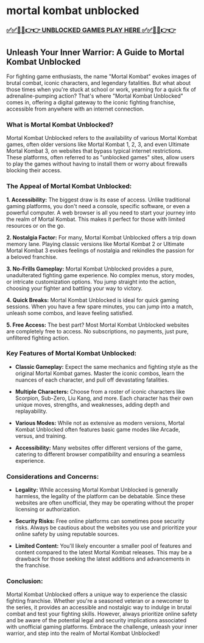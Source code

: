 # mortal kombat unblocked

### [✅✅🔴🔴👉👉 UNBLOCKED GAMES PLAY HERE ✅✅🔴🔴👉👉](https://topstoryindia.com)

## Unleash Your Inner Warrior: A Guide to Mortal Kombat Unblocked

For fighting game enthusiasts, the name "Mortal Kombat" evokes images of brutal combat, iconic characters, and legendary fatalities. But what about those times when you're stuck at school or work, yearning for a quick fix of adrenaline-pumping action? That's where "Mortal Kombat Unblocked" comes in, offering a digital gateway to the iconic fighting franchise, accessible from anywhere with an internet connection.

### What is Mortal Kombat Unblocked?

Mortal Kombat Unblocked refers to the availability of various Mortal Kombat games, often older versions like Mortal Kombat 1, 2, 3, and even Ultimate Mortal Kombat 3, on websites that bypass typical internet restrictions. These platforms, often referred to as "unblocked games" sites, allow users to play the games without having to install them or worry about firewalls blocking their access.

### The Appeal of Mortal Kombat Unblocked:

**1. Accessibility:**  The biggest draw is its ease of access. Unlike traditional gaming platforms, you don't need a console, specific software, or even a powerful computer. A web browser is all you need to start your journey into the realm of Mortal Kombat. This makes it perfect for those with limited resources or on the go.

**2. Nostalgia Factor:**  For many, Mortal Kombat Unblocked offers a trip down memory lane.  Playing classic versions like Mortal Kombat 2 or Ultimate Mortal Kombat 3 evokes feelings of nostalgia and rekindles the passion for a beloved franchise.

**3. No-Frills Gameplay:**  Mortal Kombat Unblocked provides a pure, unadulterated fighting game experience. No complex menus, story modes, or intricate customization options. You jump straight into the action, choosing your fighter and battling your way to victory.

**4. Quick Breaks:**  Mortal Kombat Unblocked is ideal for quick gaming sessions. When you have a few spare minutes, you can jump into a match, unleash some combos, and leave feeling satisfied.

**5. Free Access:**  The best part? Most Mortal Kombat Unblocked websites are completely free to access. No subscriptions, no payments, just pure, unfiltered fighting action.

### Key Features of Mortal Kombat Unblocked:

- **Classic Gameplay:**  Expect the same mechanics and fighting style as the original Mortal Kombat games.  Master the iconic combos, learn the nuances of each character, and pull off devastating fatalities.

- **Multiple Characters:**  Choose from a roster of iconic characters like Scorpion, Sub-Zero, Liu Kang, and more. Each character has their own unique moves, strengths, and weaknesses, adding depth and replayability.

- **Various Modes:**  While not as extensive as modern versions, Mortal Kombat Unblocked often features basic game modes like Arcade, versus, and training.

- **Accessibility:**  Many websites offer different versions of the game, catering to different browser compatibility and ensuring a seamless experience.

### Considerations and Concerns:

- **Legality:**  While accessing Mortal Kombat Unblocked is generally harmless, the legality of the platform can be debatable.  Since these websites are often unofficial, they may be operating without the proper licensing or authorization. 

- **Security Risks:**  Free online platforms can sometimes pose security risks. Always be cautious about the websites you use and prioritize your online safety by using reputable sources.

- **Limited Content:**  You'll likely encounter a smaller pool of features and content compared to the latest Mortal Kombat releases.  This may be a drawback for those seeking the latest additions and advancements in the franchise.

### Conclusion:

Mortal Kombat Unblocked offers a unique way to experience the classic fighting franchise. Whether you're a seasoned veteran or a newcomer to the series, it provides an accessible and nostalgic way to indulge in brutal combat and test your fighting skills. However, always prioritize online safety and be aware of the potential legal and security implications associated with unofficial gaming platforms. Embrace the challenge, unleash your inner warrior, and step into the realm of Mortal Kombat Unblocked!
